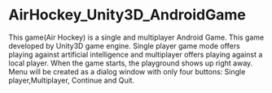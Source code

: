 # AirHockey_Unity3D_AndroidGame
This game(Air Hockey) is a single and multiplayer Android Game. This game developed by Unity3D game engine. Single player game mode offers playing against artificial intelligence and multiplayer offers playing against a local player. When the game starts, the playground shows up right away. Menu will be created as a dialog window with only four buttons: Single player,Multiplayer, Continue and Quit.
